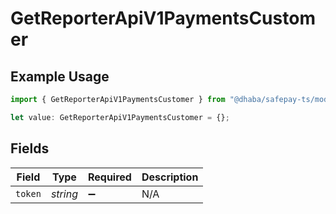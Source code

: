 # GetReporterApiV1PaymentsCustomer

## Example Usage

```typescript
import { GetReporterApiV1PaymentsCustomer } from "@dhaba/safepay-ts/models/operations";

let value: GetReporterApiV1PaymentsCustomer = {};
```

## Fields

| Field              | Type               | Required           | Description        |
| ------------------ | ------------------ | ------------------ | ------------------ |
| `token`            | *string*           | :heavy_minus_sign: | N/A                |